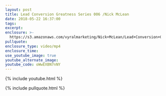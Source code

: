 ```yaml
---
layout: post
title: Lead Conversion Greatness Series 006 /Nick McLean
date: 2018-05-22 16:37:00
tags:
excerpt:
enclosure: >-
  https://s3.amazonaws.com/vyralmarketing/Nick+McLean/Lead+Conversion+Greatness+Series+006+-Nick+McLean.mp4
pullquote:
enclosure_type: video/mp4
enclosure_time:
use_youtube_image: true
youtube_alternate_image:
youtube_code: oWwEXBN7nNY
---
```


{% include youtube.html %}

{% include pullquote.html %}